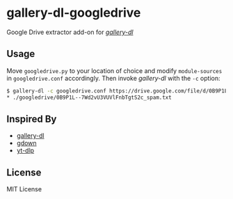# gallery-dl-googledrive
Google Drive extractor add-on for
[*gallery-dl*](https://github.com/mikf/gallery-dl)


## Usage
Move `googledrive.py` to your location of choice and modify `module-sources`
in `googledrive.conf` accordingly. Then invoke *gallery-dl* with the `-c`
option:

```bash
$ gallery-dl -c googledrive.conf https://drive.google.com/file/d/0B9P1L--7Wd2vU3VUVlFnbTgtS2c/view
* ./googledrive/0B9P1L--7Wd2vU3VUVlFnbTgtS2c_spam.txt
```


## Inspired By
* [gallery-dl](https://github.com/mikf/gallery-dl)
* [gdown](https://github.com/wkentaro/gdown)
* [yt-dlp](https://github.com/yt-dlp/yt-dlp)


## License
MIT License